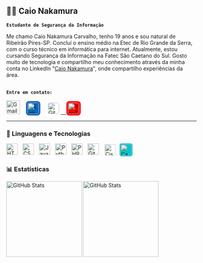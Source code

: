 ## 👦🏾 Caio Nakamura 

**`Estudante de Segurança da Informação`**

Me chamo Caio Nakamura Carvalho, tenho 19 anos e sou natural de Ribeirão Pires-SP. Concluí o ensino médio na Etec de Rio Grande da Serra, com o curso técnico em informática para internet. Atualmente, estou cursando Segurança da Informação na Fatec São Caetano do Sul. Gosto muito de tecnologia e compartilho meu conhecimento através da minha conta no LinkedIn "[Caio Nakamura](https://www.linkedin.com/in/caio-nakamura-212648269)", onde compartilho experiências da área.
<br><br>

**`Entre em contato:`**
<p align="left">
    <a href="malito:caionakamuraa.20@gmail.com" title="Gmail">
    <img src="https://logo.svgcdn.com/l/google-gmail.svg" alt="Gmail" style="width: 36px; height: 36px;" /></a>
&nbsp;&nbsp;
    <a href="https://www.linkedin.com/in/caio-nakamura-212648269" title="LinkedIn">
    <img src="[https://cdn.jsdelivr.net/gh/simple-icons/simple-icons/icons/linkedin.svg](https://cdn.jsdelivr.net/gh/simple-icons/simple-icons/icons/linkedin.svg)" width="30" height="30" alt="LinkedIn"style="background-color:#0A66C2; padding:4px; border-radius:8px;"></a>
&nbsp;&nbsp;
    <a href="https://github.com/CaioNakamura?tab=repositories">
    <img src="[https://www.svgrepo.com/show/512317/github-142.svg](https://img.shields.io/badge/GitHub-000000?style=flat-square&logo=github&logoColor=white)" width="30" height="30" alt="GitHub"
    style="background-color: white; padding:4px; border-radius:8px;">
&nbsp;&nbsp;
    <a href="https://www.youtube.com/@CaionakamuraJP" title="YouTube">
    <img src="[https://cdn.jsdelivr.net/gh/simple-icons/simple-icons/icons/youtube.svg](https://img.shields.io/badge/YouTube-FF0000?style=flat-square&logo=youtube&logoColor=white)" width="30" height="30" alt="YouTube"
    style="background-color:#FF0000; padding:4px; border-radius:8px;">
</a>
</p>

---

### 🤖 Linguagens e Tecnologias

<img 
    align="left" 
    alt="HTML"
    title="HTML" 
    width="30px" 
    style="padding-right: 10px;" 
    src="https://cdn.jsdelivr.net/gh/devicons/devicon@latest/icons/html5/html5-original.svg" 
/>
<img 
    align="left" 
    alt="CSS" 
    title="CSS"
    width="30px" 
    style="padding-right: 10px;" 
    src="https://cdn.jsdelivr.net/gh/devicons/devicon@latest/icons/css3/css3-original.svg" 
/>
<img 
    align="left" 
    alt="JavaScript" 
    title="JavaScript"
    width="30px" 
    style="padding-right: 10px;" 
    src="https://cdn.jsdelivr.net/gh/devicons/devicon@latest/icons/javascript/javascript-original.svg" 
/>
<img 
    align="left" 
    alt="Python" 
    title="Python"
    width="30px" 
    style="padding-right: 10px;" 
    src="https://cdn.jsdelivr.net/gh/devicons/devicon@latest/icons/python/python-original.svg" 
/>
<img 
    align="left" 
    alt="PHP" 
    title="PHP"
    width="30px" 
    style="padding-right: 10px;" 
    src="https://cdn.jsdelivr.net/gh/devicons/devicon@latest/icons/php/php-original.svg" 
/>
<img 
    align="left" 
    alt="Git" 
    title="Git"
    width="30px" 
    style="padding-right: 10px;" 
    src="https://cdn.jsdelivr.net/gh/devicons/devicon@latest/icons/git/git-original.svg" 
/>
<img 
    align="left" 
    alt="Cisco"
    title="Cisco Network" 
    width="30px" 
    style="background-color: white; padding:2px; border-radius:5px; margin-right:8px;"
    src="https://cdn.jsdelivr.net/gh/simple-icons/simple-icons/icons/cisco.svg"
/>
<img 
    align="left" 
    alt="Canva"
    title="Canva" 
    width="30px" 
    style="background-color:#00C4CC; padding:2px; border-radius:5px; margin-right:8px;" 
    src="https://cdn.jsdelivr.net/gh/simple-icons/simple-icons/icons/canva.svg" 
/>

<br/>
<br/>

### 📊 Estatísticas

<p>
  <img
  align="left"
  alt="GitHub Stats"
  height="200"
  src="https://github-readme-stats.vercel.app/api?username=CaioNakamura&show_icons=true&theme=tokyonight&custom_title=Minhas%20Estat%C3%ADsticas"
/>

<img 
      align="left" 
      alt="GitHub Stats" 
      height="200" 
      src="https://github-readme-stats.vercel.app/api/top-langs/?username=CaioNakamura&theme=tokyonight&layout=compact&custom_title=Tecnologias&langs_count=9" 
  />

</p>
